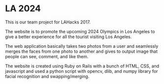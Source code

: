 # LA 2024
This is our team project for LAHacks 2017.

The website is to promote the upcoming 2024 Olympics in Los Angeles to give a better experience for all the tourist
visiting Los Angeles.

The web application basically takes two photos from a user and seamlessly merges the faces from one photo to another
and gives to output image that people can see, comment, and like them.

The website is created using Ruby on Rails with a bunch of HTML, CSS, and javascript and used a python script with opencv, dlib, and numpy library for facial recognition and swapping/merging.
